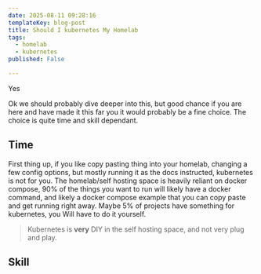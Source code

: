 ```yaml
---
date: 2025-08-11 09:28:16
templateKey: blog-post
title: Should I kubernetes My Homelab
tags:
  - homelab
  - kubernetes
published: False

---
```


Yes

Ok we should probably dive deeper into this, but good chance if you are here
and have made it this far you it would probably be a fine choice.  The choice
is quite time and skill dependant.

## Time

First thing up, if you like copy pasting thing into your homelab, changing a
few config options, but mostly running it as the docs instructed, kubernetes is
not for you.  The homelab/self hosting space is heavily reliant on docker
compose, 90% of the things you want to run will likely have a docker command,
and likely a docker compose example that you can copy paste and get running
right away.  Maybe 5% of projects have something for kubernetes, you Will have
to do it yourself.

> Kubernetes is **very** DIY in the self hosting space, and not very plug and play.

## Skill
